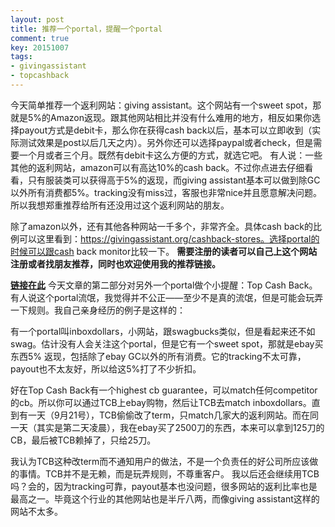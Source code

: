 ```yaml
---
layout: post
title: 推荐一个portal，提醒一个portal
comment: true
key: 20151007
tags:
- givingassistant
- topcashback
---
```


今天简单推荐一个返利网站：giving assistant。这个网站有一个sweet spot，那就是5%的Amazon返现。跟其他网站相比并没有什么难用的地方，相反如果你选择payout方式是debit卡，那么你在获得cash back以后，基本可以立即收到（实际测试效果是post以后几天之内）。另外你还可以选择paypal或者check，但是需要一个月或者三个月。既然有debit卡这么方便的方式，就选它吧。
有人说：一些其他的返利网站，amazon可以有高达10%的cash back。不过你点进去仔细看看，只有服装类可以获得高于5%的返现，而giving assistant基本可以做到除GC以外所有消费都5%。tracking没有miss过，客服也非常nice并且愿意解决问题。所以我想郑重推荐给所有还没用过这个返利网站的朋友。

除了amazon以外，还有其他各种网站一千多个，非常齐全。具体cash back的比例可以这里看到：https://givingassistant.org/cashback-stores。选择portal的时候可以跟cash back monitor比较一下。
**需要注册的读者可以自己上这个网站注册或者找朋友推荐，同时也欢迎使用我的推荐链接。**

**[链接在此](https://givingassistant.org/?rid=x61u06j0ez)**
今天文章的第二部分对另外一个portal做个小提醒：Top Cash Back。有人说这个portal流氓，我觉得并不公正——至少不是真的流氓，但是可能会玩弄一下规则。我自己亲身经历的例子是这样的：

有一个portal叫inboxdollars，小网站，跟swagbucks类似，但是看起来还不如swag。估计没有人会关注这个portal，但是它有一个sweet spot，那就是ebay买东西5% 返现，包括除了ebay GC以外的所有消费。它的tracking不太可靠，payout也不太友好，所以给这5%打了不少折扣。

好在Top Cash Back有一个highest cb guarantee，可以match任何competitor的cb。所以你可以通过TCB上ebay购物，然后让TCB去match inboxdollars。直到有一天（9月21号），TCB偷偷改了term，只match几家大的返利网站。而在同一天（其实是第二天凌晨），我在ebay买了2500刀的东西，本来可以拿到125刀的CB，最后被TCB赖掉了，只给25刀。

我认为TCB这种改term而不通知用户的做法，不是一个负责任的好公司所应该做的事情。TCB并不是无赖，而是玩弄规则，不尊重客户。
我以后还会继续用TCB吗？会的，因为tracking可靠，payout基本也没问题，很多网站的返利比率也是最高之一。毕竟这个行业的其他网站也是半斤八两，而像giving assistant这样的网站不太多。